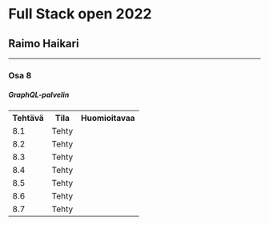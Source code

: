 # Full Stack open 2022
## Raimo Haikari

---

### Osa 8

##### GraphQL-palvelin

<table>
  <tr>
    <th>Tehtävä</th>
    <th>Tila</th>
    <th>Huomioitavaa</th>
  </tr>
  <tr>
    <td>8.1</td>
    <td>Tehty</td>
    <td></td>
  </tr>
  <tr>
    <td>8.2</td>
    <td>Tehty</td>
    <td></td>
  </tr>
  <tr>
    <td>8.3</td>
    <td>Tehty</td>
    <td></td>
  </tr>
  <tr>
    <td>8.4</td>
    <td>Tehty</td>
    <td></td>
  </tr>
  <tr>
    <td>8.5</td>
    <td>Tehty</td>
    <td></td>
  </tr>
  <tr>
    <td>8.6</td>
    <td>Tehty</td>
    <td></td>
  </tr>
  <tr>
    <td>8.7</td>
    <td>Tehty</td>
    <td></td>
  </tr>
</table>
